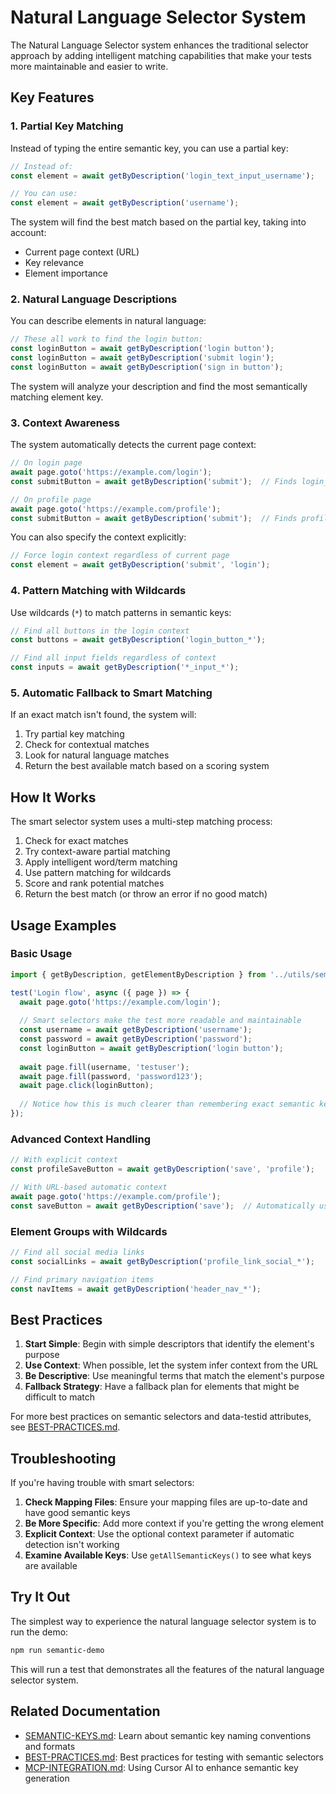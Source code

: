 # Natural Language Selector System

The Natural Language Selector system enhances the traditional selector approach by adding intelligent matching capabilities that make your tests more maintainable and easier to write.

## Key Features

### 1. Partial Key Matching

Instead of typing the entire semantic key, you can use a partial key:

```typescript
// Instead of:
const element = await getByDescription('login_text_input_username');

// You can use:
const element = await getByDescription('username');
```

The system will find the best match based on the partial key, taking into account:
- Current page context (URL)
- Key relevance 
- Element importance

### 2. Natural Language Descriptions

You can describe elements in natural language:

```typescript
// These all work to find the login button:
const loginButton = await getByDescription('login button');
const loginButton = await getByDescription('submit login');
const loginButton = await getByDescription('sign in button');
```

The system will analyze your description and find the most semantically matching element key.

### 3. Context Awareness

The system automatically detects the current page context:

```typescript
// On login page
await page.goto('https://example.com/login');
const submitButton = await getByDescription('submit');  // Finds login_button_submit

// On profile page 
await page.goto('https://example.com/profile');
const submitButton = await getByDescription('submit');  // Finds profile_button_save
```

You can also specify the context explicitly:

```typescript
// Force login context regardless of current page
const element = await getByDescription('submit', 'login');
```

### 4. Pattern Matching with Wildcards

Use wildcards (`*`) to match patterns in semantic keys:

```typescript
// Find all buttons in the login context
const buttons = await getByDescription('login_button_*');

// Find all input fields regardless of context
const inputs = await getByDescription('*_input_*');
```

### 5. Automatic Fallback to Smart Matching

If an exact match isn't found, the system will:
1. Try partial key matching
2. Check for contextual matches
3. Look for natural language matches
4. Return the best available match based on a scoring system

## How It Works

The smart selector system uses a multi-step matching process:

1. Check for exact matches
2. Try context-aware partial matching
3. Apply intelligent word/term matching
4. Use pattern matching for wildcards
5. Score and rank potential matches
6. Return the best match (or throw an error if no good match)

## Usage Examples

### Basic Usage

```typescript
import { getByDescription, getElementByDescription } from '../utils/semantic-helper';

test('Login flow', async ({ page }) => {
  await page.goto('https://example.com/login');
  
  // Smart selectors make the test more readable and maintainable
  const username = await getByDescription('username');
  const password = await getByDescription('password');
  const loginButton = await getByDescription('login button');
  
  await page.fill(username, 'testuser');
  await page.fill(password, 'password123');
  await page.click(loginButton);
  
  // Notice how this is much clearer than remembering exact semantic keys
});
```

### Advanced Context Handling

```typescript
// With explicit context
const profileSaveButton = await getByDescription('save', 'profile');

// With URL-based automatic context
await page.goto('https://example.com/profile');
const saveButton = await getByDescription('save');  // Automatically uses profile context
```

### Element Groups with Wildcards

```typescript
// Find all social media links
const socialLinks = await getByDescription('profile_link_social_*');

// Find primary navigation items
const navItems = await getByDescription('header_nav_*');
```

## Best Practices

1. **Start Simple**: Begin with simple descriptors that identify the element's purpose
2. **Use Context**: When possible, let the system infer context from the URL
3. **Be Descriptive**: Use meaningful terms that match the element's purpose
4. **Fallback Strategy**: Have a fallback plan for elements that might be difficult to match

For more best practices on semantic selectors and data-testid attributes, see [BEST-PRACTICES.md](BEST-PRACTICES.md).

## Troubleshooting

If you're having trouble with smart selectors:

1. **Check Mapping Files**: Ensure your mapping files are up-to-date and have good semantic keys
2. **Be More Specific**: Add more context if you're getting the wrong element
3. **Explicit Context**: Use the optional context parameter if automatic detection isn't working
4. **Examine Available Keys**: Use `getAllSemanticKeys()` to see what keys are available

## Try It Out

The simplest way to experience the natural language selector system is to run the demo:

```bash
npm run semantic-demo
```

This will run a test that demonstrates all the features of the natural language selector system.

## Related Documentation

- [SEMANTIC-KEYS.md](SEMANTIC-KEYS.md): Learn about semantic key naming conventions and formats
- [BEST-PRACTICES.md](BEST-PRACTICES.md): Best practices for testing with semantic selectors
- [MCP-INTEGRATION.md](MCP-INTEGRATION.md): Using Cursor AI to enhance semantic key generation 